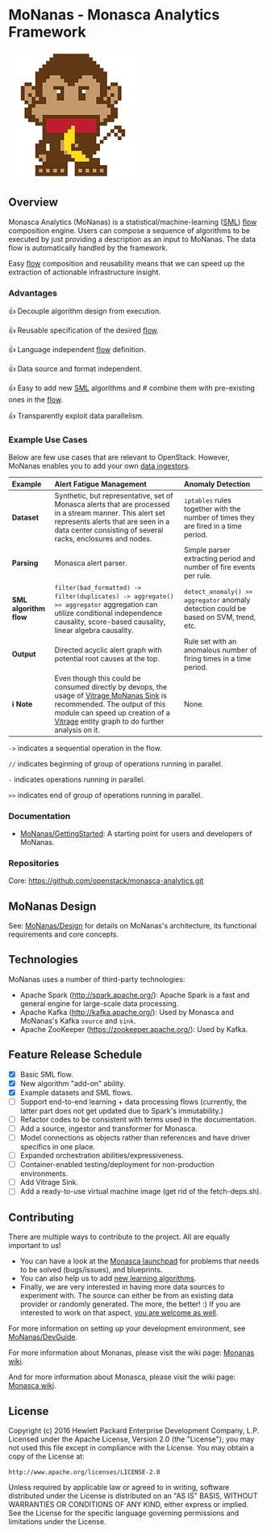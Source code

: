 # MoNanas - Monasca Analytics Framework

![MoNanas Logo](doc/images/monanas-logo.png)

## Overview

Monasca Analytics (MoNanas) is a statistical/machine-learning
([SML](doc/design.md#sml)) [flow](doc/design.md#flow) composition
engine. Users can compose a sequence of algorithms to be executed by just
providing a description as an input to MoNanas. The data flow is automatically
handled by the framework.

Easy [flow](doc/design.md#flow) composition and reusability means that
we can speed up the extraction of actionable infrastructure insight.

### Advantages
:thumbsup: Decouple algorithm design from execution.

:thumbsup: Reusable specification of the desired
[flow](doc/design.md#flow).

:thumbsup: Language independent [flow](doc/design.md#flow) definition.

:thumbsup: Data source and format independent.

:thumbsup: Easy to add new [SML](doc/design.md#sml) algorithms and #
combine them with pre-existing ones in the [flow](doc/design.md#flow).

:thumbsup: Transparently exploit data parallelism.

### Example Use Cases
Below are few use cases that are relevant to OpenStack. However, MoNanas
enables you to add your own [data ingestors](doc/dev_guide.md#ingestors).

| Example                       | Alert Fatigue Management | Anomaly Detection |
|:------------------------------|:-------------------------|:------------------|
| **Dataset**                   | Synthetic, but representative, set of Monasca alerts that are processed in a stream manner. This alert set represents alerts that are seen in a data center consisting of several racks, enclosures and nodes. | `iptables` rules together with the number of times they are fired in a time period. |
| **Parsing**                   | Monasca alert parser. | Simple parser extracting period and number of fire events per rule. |
| **SML algorithm flow**        | `filter(bad_formatted) -> filter(duplicates) -> aggregate() >> aggregator` aggregation can utilize conditional independence causality, score-based causality, linear algebra causality. | `detect_anomaly() >> aggregator` anomaly detection could be based on SVM, trend, etc. |
| **Output**                    | Directed acyclic alert graph with potential root causes at the top. | Rule set with an anomalous number of firing times in a time period. |
| **:information_source: Note** | Even though this could be consumed directly by devops, the usage of  [Vitrage MoNanas Sink](doc/getting_started.md#vitrage_sink) is recommended. The output of this module can speed up creation of a [Vitrage](https://wiki.openstack.org/wiki/Vitrage) entity graph to do further analysis on it. | None. |

`->` indicates a sequential operation in the flow.

`//` indicates beginning of group of operations running in parallel.

`-` indicates operations running in parallel.

`>>` indicates end of group of operations running in parallel.

### Documentation
* [MoNanas/GettingStarted](doc/getting_started.md): A starting point for users
and developers of MoNanas.

### Repositories
Core: https://github.com/openstack/monasca-analytics.git

## MoNanas Design
See: [MoNanas/Design](doc/design.md) for details on MoNanas's architecture,
its functional requirements and core concepts.

## Technologies
MoNanas uses a number of third-party technologies:
* Apache Spark (http://spark.apache.org/): Apache Spark is a fast and general
engine for large-scale data processing.
* Apache Kafka (http://kafka.apache.org/): Used by Monasca and MoNanas's Kafka
`source` and `sink`.
* Apache ZooKeeper (https://zookeeper.apache.org/): Used by Kafka.

## Feature Release Schedule
- [x] Basic SML flow.
- [x] New algorithm "add-on" ability.
- [x] Example datasets and SML flows.
- [ ] Support end-to-end learning + data processing flows (currently, the latter part does not get updated due to Spark's immutability.)
- [ ] Refactor codes to be consistent with terms used in the documentation.
- [ ] Add a source, ingestor and transformer for Monasca.
- [ ] Model connections as objects rather than references and have driver specifics in one place.
- [ ] Expanded orchestration abilities/expressiveness.
- [ ] Container-enabled testing/deployment for non-production environments.
- [ ] Add Vitrage Sink.
- [ ] Add a ready-to-use virtual machine image (get rid of the fetch-deps.sh).

## Contributing
There are multiple ways to contribute to the project. All are equally important
to us!
* You can have a look at the
[Monasca launchpad](https://launchpad.net/monasca) for problems that
needs to be solved (bugs/issues), and blueprints.
* You can also help us to add
[new learning algorithms](doc/dev_guide.md#add_new_algorithms).
* Finally, we are very interested in having more data sources to experiment
with. The source can either be from an existing data provider or randomly
generated. The more, the better! :) If you are interested to work on that
aspect, [you are welcome as well](doc/dev_guide.md#add_new_sources).

For more information on setting up your development environment, see
[MoNanas/DevGuide](doc/dev_guide.md).

For more information about Monanas, please visit the wiki page:
[Monanas wiki](https://wiki.openstack.org/wiki/Monasca/Analytics).

And for more information about Monasca, please visit the wiki page:
[Monasca wiki](https://wiki.openstack.org/wiki/Monasca).

## License
Copyright (c) 2016 Hewlett Packard Enterprise Development Company, L.P.
Licensed under the Apache License, Version 2.0 (the "License"); you may not
used this file except in compliance with the License. You may obtain a copy of
the License at:
```
http://www.apache.org/licenses/LICENSE-2.0
```
Unless required by applicable law or agreed to in writing, software
distributed under the License is distributed on an "AS IS" BASIS, WITHOUT
WARRANTIES OR CONDITIONS OF ANY KIND, either express or implied. See the
License for the specific language governing permissions and limitations under
the License.
